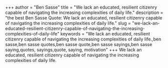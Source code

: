 +++
author = "Ben Sasse"
title = "We lack an educated, resilient citizenry capable of navigating the increasing complexities of daily life."
description = "the best Ben Sasse Quote: We lack an educated, resilient citizenry capable of navigating the increasing complexities of daily life."
slug = "we-lack-an-educated-resilient-citizenry-capable-of-navigating-the-increasing-complexities-of-daily-life"
keywords = "We lack an educated, resilient citizenry capable of navigating the increasing complexities of daily life.,ben sasse,ben sasse quotes,ben sasse quote,ben sasse sayings,ben sasse saying,quotes, sayings,quote, saying, motivation"
+++
We lack an educated, resilient citizenry capable of navigating the increasing complexities of daily life.
